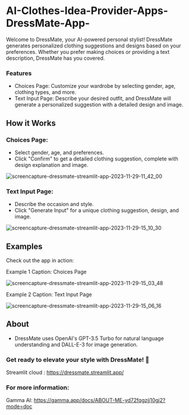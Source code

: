 # AI-Clothes-Idea-Provider-Apps-DressMate-App-

Welcome to DressMate, your AI-powered personal stylist! DressMate generates personalized clothing suggestions and designs based on your preferences. Whether you prefer making choices or providing a text description, DressMate has you covered.

### Features
- Choices Page: Customize your wardrobe by selecting gender, age, clothing types, and more.
- Text Input Page: Describe your desired outfit, and DressMate will generate a personalized suggestion with a detailed design and image.

## How it Works
### Choices Page:
- Select gender, age, and preferences.
- Click "Confirm" to get a detailed clothing suggestion, complete with design explanation and image.

![screencapture-dressmate-streamlit-app-2023-11-29-11_42_00](https://github.com/Imraanjaafar/AI-Clothes-Idea-Provider-Apps-DressMate-App-/assets/151133555/240ae307-0540-4e5a-9b9a-63d297e796c3)


### Text Input Page:
- Describe the occasion and style.
- Click "Generate Input" for a unique clothing suggestion, design, and image.

![screencapture-dressmate-streamlit-app-2023-11-29-15_10_30](https://github.com/Imraanjaafar/AI-Clothes-Idea-Provider-Apps-DressMate-App-/assets/151133555/07c51ccd-037d-403f-8e1f-64922e2eeb1d)


## Examples
Check out the app in action:

Example 1
Caption: Choices Page

![screencapture-dressmate-streamlit-app-2023-11-29-15_03_48](https://github.com/Imraanjaafar/AI-Clothes-Idea-Provider-Apps-DressMate-App-/assets/151133555/7f791f26-4550-4781-a79d-d80fd9decfa1)


Example 2
Caption: Text Input Page

![screencapture-dressmate-streamlit-app-2023-11-29-15_06_16](https://github.com/Imraanjaafar/AI-Clothes-Idea-Provider-Apps-DressMate-App-/assets/151133555/5b139bcc-4c04-4fb8-af60-487d9b506c74)

## About
- DressMate uses OpenAI's GPT-3.5 Turbo for natural language understanding and DALL-E-3 for image generation.

### Get ready to elevate your style with DressMate! 🚀

Streamlit cloud : https://dressmate.streamlit.app/

### For more information:

Gamma AI: https://gamma.app/docs/ABOUT-ME-yd72fqgzjj10gj2?mode=doc
